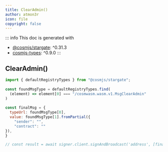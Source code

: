 ```yaml
---
title: ClearAdmin()
author: atmon3r
icon: file
copyright: false
---
```


::: info
This doc is generated with 
- [@cosmjs/stargate](https://www.npmjs.com/package/@cosmjs/stargate): ^0.31.3
- [cosmjs-types](https://www.npmjs.com/package/cosmjs-types): ^0.9.0
:::
  
## ClearAdmin()
 
```js
import { defaultRegistryTypes } from "@cosmjs/stargate";
 
const foundMsgType = defaultRegistryTypes.find(
  (element) => element[0] === "/cosmwasm.wasm.v1.MsgClearAdmin"
)
  
const finalMsg = {
  typeUrl: foundMsgType[0],
  value: foundMsgType[1].fromPartial({
    "sender": "",
    "contract": ""
}),
}

// const result = await signer.client.signAndBroadcast('address', [finalMsg], "auto", "")
 
```
   
